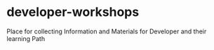 # developer-workshops
Place for collecting Information and Materials for Developer and their learning Path
